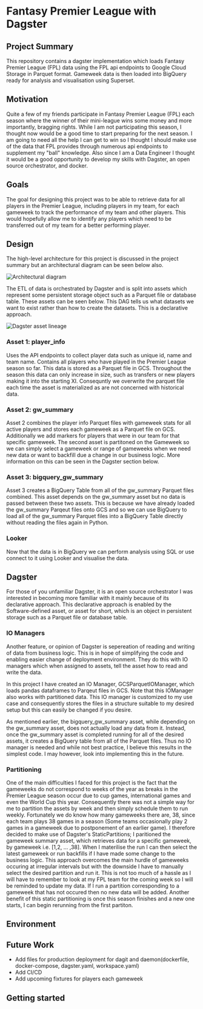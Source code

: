 # Fantasy Premier League with Dagster

## Project Summary

This repository contains a dagster implementation which loads Fantasy Premier League (FPL) data using the FPL api endpoints to Google Cloud Storage in Parquet format. Gameweek data is then loaded into BigQuery ready for analysis and visualisation using Superset.


## Motivation

Quite a few of my friends participate in Fantasy Premier League (FPL) each season where the winner of their mini-league wins some money and more importantly, bragging rights. While I am not participating this season, I thought now would be a good time to start preparing for the next season. I am going to need all the help I can get to win so I thought I should make use of the data that FPL provides through numerous api endpoints to supplement my "ball" knowledge. Also since I am a Data Engineer I thought it would be a good opportunity to develop my skills with Dagster, an open source orchestrator, and docker. 


## Goals

The goal for designing this project was to be able to retrieve data for all players in the Premier League, including players in my team, for each gameweek to track the performance of my team and other players. This would hopefully allow me to identify any players which need to be transferred out of my team for a better performing player.


## Design

The high-level architecture for this project is discussed in the project summary but an architectural diagram can be seen below also.

![Architectural diagram](https://user-images.githubusercontent.com/99501368/216435714-373d69cc-dc89-432c-86c8-8ff7bc8b87a8.jpg)

The ETL of data is orchestrated by Dagster and is split into assets which represent some persistent storage object such as a Parquet file or database table. These assets can be seen below. This DAG tells us what datasets we want to exist rather than how to create the datasets. This is a declarative approach. 


![Dagster asset lineage](https://user-images.githubusercontent.com/99501368/216422091-b32742a7-4ac9-41a0-9841-07fe0f812b6f.PNG)


### Asset 1: player_info

Uses the API endpoints to collect player data such as unique id, name and team name. Contains all players who have played in the Premier League season so far. This data is stored as a Parquet file in GCS. Throughout the season this data can only increase in size, such as transfers or new players making it into the starting XI. Consequntly we overwrite the parquet file each time the asset is materialized as are not concerned with historical data.

### Asset 2: gw_summary

Asset 2 combines the player info Parquet files with gameweek stats for all active players and stores each gameweek as a Parquet file on GCS.
Additionally we add markers for players that were in our team for that specific gameweek. The second asset is partitoned on the Gameweek so we can simply select a gameweek or range of gameweeks when we need new data or want to backfill due a change in our business logic. More information on this can be seen in the Dagster section below.


### Asset 3: bigquery_gw_summary

Asset 3 creates a BigQuery Table from all of the gw_summary Parquet files combined. This asset depends on the gw_summary asset but no data is passed between these two assets. This is because we have already loaded the gw_summary Parqeut files onto GCS and so we can use BigQuery to load all of the gw_summary Parquet files into a BigQuery Table directly without reading the files again in Python. 


### Looker

Now that the data is in BigQuery we can perform analysis using SQL or use connect to it using Looker and visualise the data.

## Dagster

For those of you unfamiliar Dagster, it is an open source orchestrator I was interested in becoming more familiar with it mainly because of its declarative approach.  This declarative approach is enabled by the Software-defined asset, or asset for short, which is an object in persistent storage such as a Parquet file or database table. 

### IO Managers


Another feature, or opinion of Dagster is sepereation of reading and writing of data from business logic. This is in hope of simplifying the code and enabling easier change of deployment environment. They do this with IO managers which when assigned to assets, tell the asset how to read and write the data. 

In this project I have created an IO Manager, GCSParquetIOManager, which loads pandas dataframes to Parqeut files in GCS. Note that this IOManager also works with partitioned data. This IO manager is customized to my use case and consequently stores the files in a structure suitable to my desired setup but this can easily be changed if you desire.

As mentioned earlier, the bigquery_gw_summary asset, while depending on the gw_summary asset, does not actually load any data from it. Instead, once the gw_summary asset is completed running for all of the desired assets, it creates a BigQuery table from all of the Parquet files. Thus no IO manager is needed and while not best practice, I believe this results in the simplest code. I may however, look into implementing this in the future. 


### Partitioning

One of the main difficulties I faced for this project is the fact that the gameweeks do not correspond to weeks of the year as breaks in the Premier League season occur due to cup games, international games and even the World Cup this year. Consequently there was not a simple way for me to partition the assets by week and then simply schedule them to run weekly. Fortunately we do know how many gameweeks there are, 38, since each team plays 38 games in a season (Some teams occasionally play 2 games in a gameweek due to postponement of an earlier game). I therefore decided to make use of Dagster's StaticPartitions; I paritioned the gameweek summary asset, which retrieves data for a specific gameweek, by gameweek i.e. [1,2, ... ,38]. When I materilise the run I can then select the latest gameweek or run backfills if I have made some change to the business logic. This approach overcomes the main hurdle of gameweeks occuring at irregular intervals but with the downside I have to manually select the desired partition and run it. This is not too much of a hassle as I will have to remember to look at my FPL team for the coming week so I will be reminded to update my data. If I run a partition corresponding to a gameweek that has not occured then no new data will be added. Another benefit of this static partitioning is once this season finishes and a new one starts, I can begin rerunning from the first partiton.





## Environment




## Future Work
*    Add files for production deployment for dagit and daemon(dockerfile, docker-compose, dagster.yaml, workspace.yaml) 
*    Add CI/CD
*    Add upcoming fixtures for players each gameweek


## Getting started
